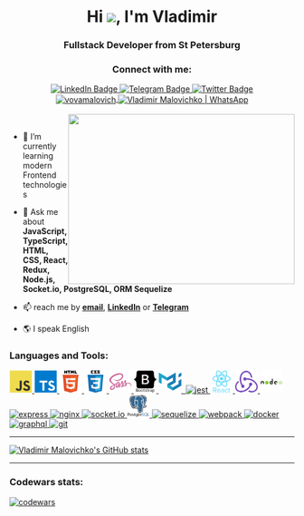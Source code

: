 <div id="header" align="center">
  <h1>Hi <img src="https://media.giphy.com/media/hvRJCLFzcasrR4ia7z/giphy.gif" width="30px"/>, I'm Vladimir</h1>
  <h3 align="center">Fullstack Developer from St Petersburg</h3>
</div>

<h3 align="center">Connect with me:</h3>
<div id="badges" align="center">
  <a href="https://www.linkedin.com/in/v-malovichko"> 
    <img src="https://img.shields.io/badge/LinkedIn-blue?style=for-the-badge&logo=linkedin&logoColor=white" alt="LinkedIn Badge"/>
  <a href="https://t.me/Vladimir_Malovichko">
    <img src="https://img.shields.io/badge/Telegram-blue?style=for-the-badge&logo=telegram&logoColor=white" alt="Telegram Badge"/>
  <a href="https://twitter.com/Connect552">
    <img src="https://img.shields.io/badge/Twitter-blue?style=for-the-badge&logo=twitter&logoColor=white" alt="Twitter Badge"/>
  <div id="badges" align="center">
   <a href="https://instagram.com/vovamalovich" target="blank">
   <img align="center" src="https://raw.githubusercontent.com/rahuldkjain/github-profile-readme-generator/master/src/images/icons/Social/instagram.svg"     alt="vovamalovich" height="30" width="40" />
   </a>
   <a href="https://wa.link/1cjr7k" rel="nofollow">
  <img align="center" alt="Vladimir Malovichko | WhatsApp" height="40" width="40" src="https://img.icons8.com/color/512/whatsapp--v2.png">
</a>
  </div>  
</div>
<br />
<img src="https://media3.giphy.com/media/SWoSkN6DxTszqIKEqv/giphy.gif?cid=ecf05e477vvogkithcknjwkvy1tojkhs1kwyo5hmrxkk2gcz&rid=giphy.gif&ct=g" width="400" height="300" align="right"/>

<img src="https://komarev.com/ghpvc/?username=vladmalovich&style=flat-square&color=blue" alt=""/>    

- 🌱 I’m currently learning modern Frontend technologies
    
- 💬 Ask me about **JavaScript, TypeScript, HTML, CSS, React, Redux, Node.js, Socket.io, PostgreSQL, ORM Sequelize**    

<!-- - 📫 How to reach me **vladimir.malovichko.job@gmail.com** -->
    
- 📫 reach me by **[email](mailto:vladimir.malovichko.dev@gmail.com)**, **[LinkedIn](https://www.linkedin.com/in/v-malovichko)** or   **[Telegram](https://t.me/Vladimir_Malovichko)**   
    
<!-- - 📫 or here **https://t.me/Vladimir_Malovichko** -->
    
- 🌎 I speak English    

<!-- <br />     -->
   
<h3 align="left">Languages and Tools:</h3>
<p align="left">
  <a href="https://developer.mozilla.org/en-US/docs/Web/JavaScript" target="_blank" rel="noreferrer">
    <img src="https://raw.githubusercontent.com/devicons/devicon/master/icons/javascript/javascript-original.svg"
      alt="javascript" width="40" height="40" />
  </a>
  <a href="https://www.typescriptlang.org/" target="_blank" rel="noreferrer"> 
    <img src="https://raw.githubusercontent.com/devicons/devicon/master/icons/typescript/typescript-original.svg" alt="typescript" width="40" height="40"/> </a>
  <a href="https://www.w3.org/html/" target="_blank" rel="noreferrer">
    <img src="https://raw.githubusercontent.com/devicons/devicon/master/icons/html5/html5-original-wordmark.svg"
      alt="html5" width="40" height="40" />
  </a>
  <a href="https://www.w3schools.com/css/" target="_blank" rel="noreferrer">
    <img src="https://raw.githubusercontent.com/devicons/devicon/master/icons/css3/css3-original-wordmark.svg"
      alt="css3" width="40" height="40" />
  </a>
  <a href="https://sass-lang.com" target="_blank" rel="noreferrer">
    <img src="https://raw.githubusercontent.com/devicons/devicon/master/icons/sass/sass-original.svg" alt="sass"
      width="40" height="40" />
  </a>
  <a href="https://getbootstrap.com" target="_blank" rel="noreferrer">
    <img src="https://raw.githubusercontent.com/devicons/devicon/master/icons/bootstrap/bootstrap-plain-wordmark.svg"
      alt="bootstrap" width="40" height="40" />
  </a>
  <a href="https://mui.com" target="_blank" rel="noreferrer">
    <img src="https://github.com/devicons/devicon/blob/master/icons/materialui/materialui-original.svg" title="Material UI" alt="Material UI" width="40"     height="40"/>&nbsp;
  </a>
<!--   <a href="https://www.figma.com/" rel="nofollow"> 
    <img               src="https://camo.githubusercontent.com/ed93c2b000a76ceaad1503e7eb9356591b885227e82a36a005b9d3498b303ba5/68747470733a2f2f7777772e766563746f726c6f676f2e7a6f6e652f6c6f676f732f6669676d612f6669676d612d69636f6e2e737667" alt="figma" width="40" height="40" data-canonical-src="https://www.vectorlogo.zone/logos/figma/figma-icon.svg" style="max-width: 100%;">
  </a> -->
  <a href="https://jestjs.io" rel="nofollow"> <img src="https://camo.githubusercontent.com/ce0a32825268b09cd5e0fc7c2a09c587a708491427cb794cade8f1866f7284c6/68747470733a2f2f7777772e766563746f726c6f676f2e7a6f6e652f6c6f676f732f6a6573746a73696f2f6a6573746a73696f2d69636f6e2e737667" alt="jest" width="40" height="40" data-canonical-src="https://www.vectorlogo.zone/logos/jestjsio/jestjsio-icon.svg" style="max-width: 100%;"> </a>
  <a href="https://reactjs.org/" target="_blank" rel="noreferrer">
    <img src="https://raw.githubusercontent.com/devicons/devicon/master/icons/react/react-original-wordmark.svg"
      alt="react" width="40" height="40" />
  </a>
  <a href="https://redux.js.org" target="_blank" rel="noreferrer">
    <img src="https://raw.githubusercontent.com/devicons/devicon/master/icons/redux/redux-original.svg" alt="redux"
      width="40" height="40" />
  </a>
  <a href="https://nodejs.org" target="_blank" rel="noreferrer">
    <img src="https://raw.githubusercontent.com/devicons/devicon/master/icons/nodejs/nodejs-original-wordmark.svg"
      alt="nodejs" width="40" height="40" />
  </a>
  <a href="https://expressjs.com" target="_blank" rel="noreferrer">
    <img src="https://cdn.jsdelivr.net/gh/devicons/devicon/icons/express/express-original.svg"
      alt="express" width="40" height="40" />
  </a>
  <a href="https://nginx.org/en/" target="_blank" rel="noreferrer">
    <img src="https://cdn.jsdelivr.net/gh/devicons/devicon/icons/nginx/nginx-original.svg"
      alt="nginx" width="40" height="40" />
  </a>
  <a href="https://socket.io/" target="_blank" rel="noreferrer">
    <img
      src="https://cdn.jsdelivr.net/gh/devicons/devicon/icons/socketio/socketio-original.svg"
      alt="socket.io" width="40" height="40" />
  </a>
  <a href="https://www.postgresql.org" target="_blank" rel="noreferrer">
    <img
      src="https://raw.githubusercontent.com/devicons/devicon/master/icons/postgresql/postgresql-original-wordmark.svg"
      alt="postgresql" width="40" height="40" />
  </a>
  <a href="https://www.sequelize.org" target="_blank" rel="noreferrer">
    <img
      src="https://cdn.jsdelivr.net/gh/devicons/devicon/icons/sequelize/sequelize-original.svg"
      alt="sequelize" width="40" height="40" />
  </a>
<!--   <a href="https://babeljs.io/" target="_blank" rel="noreferrer">
    <img src="https://www.vectorlogo.zone/logos/babeljs/babeljs-icon.svg" alt="babel" width="40" height="40" />
  </a> -->
<!--   <a href="https://postman.com" target="_blank" rel="nofollow">
  <img src="https://www.vectorlogo.zone/logos/getpostman/getpostman-icon.svg" title="Postman"  alt="Postman" width="40" height="40"/>&nbsp; -->
  <a href="https://webpack.js.org/guides/getting-started/" target="_blank" rel="noreferrer">
    <img
      src="https://cdn.jsdelivr.net/gh/devicons/devicon/icons/webpack/webpack-plain-wordmark.svg"
      alt="webpack" width="40" height="40" />
  </a>
  <a href="https://www.docker.com" target="_blank" rel="noreferrer">
    <img
      src="https://cdn.jsdelivr.net/gh/devicons/devicon/icons/docker/docker-plain-wordmark.svg"
      alt="docker" width="40" height="40" />
  </a>
  <a href="https://graphql.org" target="_blank" rel="noreferrer">
    <img
      src="https://cdn.jsdelivr.net/gh/devicons/devicon/icons/graphql/graphql-plain-wordmark.svg"
      alt="graphql" width="40" height="40" />
  </a>
  <a href="https://git-scm.com/" rel="nofollow"> <img src="https://camo.githubusercontent.com/fbfcb9e3dc648adc93bef37c718db16c52f617ad055a26de6dc3c21865c3321d/68747470733a2f2f7777772e766563746f726c6f676f2e7a6f6e652f6c6f676f732f6769742d73636d2f6769742d73636d2d69636f6e2e737667" alt="git" width="40" height="40" data-canonical-src="https://www.vectorlogo.zone/logos/git-scm/git-scm-icon.svg" style="max-width: 100%;"> 
  </a>
</p>
  
---  
  
<!-- <div width="300" height="200">  -->
 
<!-- [![Top Langs](https://github-readme-stats.vercel.app/api/top-langs/?username=vladmalovich&layout=compact&theme=nightowl)](https://github.com/anuraghazra/github-readme-stats) -->
<!--   
<p><img align="center" width="400"src="https://github-readme-stats.vercel.app/api/top-langs?username=vladmalovich&show_icons=true&locale=en&layout=compact&theme=nightowl" alt="vladmalovich" /></p>   -->
  
<!-- [![Top Langs](https://github-readme-stats.vercel.app/api/top-langs/?username=your-github-username&layout=compact&theme=nightowl)](https://github.com/anuraghazra/github-readme-stats)  -->
<!-- </div> -->
    
    
[![Vladimir Malovichko's GitHub stats](https://github-readme-stats.vercel.app/api?username=vladmalovich&hide=issues&count_private=true&show_icons=true&theme=nightowl)](https://github.com/vladmalovich)

---    
### Codewars stats:
<a href="https://www.codewars.com/" target="blank"><img alt="codewars" src="https://www.codewars.com/users/vladmalovich/badges/large"></a>  


<!--
**vladmalovich/vladmalovich** is a ✨ _special_ ✨ repository because its `README.md` (this file) appears on your GitHub profile.

Here are some ideas to get you started:

- 🔭 I’m currently working on ...
- 🌱 I’m currently learning ...
- 👯 I’m looking to collaborate on ...
- 🤔 I’m looking for help with ...
- 💬 Ask me about ...
- 📫 How to reach me: ...
- 😄 Pronouns: ...
- ⚡ Fun fact: ...
-->
